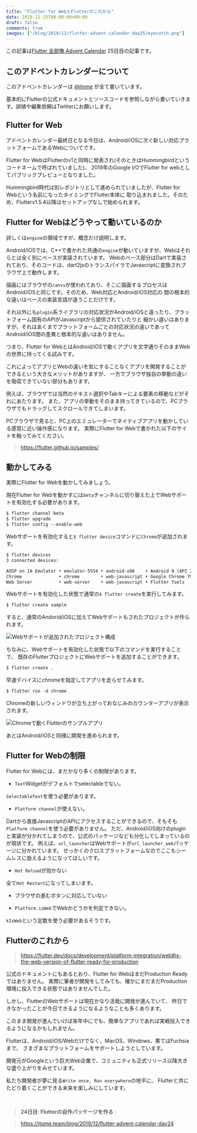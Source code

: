 ```yaml
---
title: "Flutter for WebとFlutterのこれから"
date: 2019-12-25T00:00:00+09:00
draft: false
comments: true
images: ["/blog/2019/12/flutter-advent-calendar-day25/eyecatch.png"]
---
```


この記事は[Flutter 全部俺 Advent Calendar](https://adventar.org/calendars/4140) 25日目の記事です。


## このアドベントカレンダーについて
このアドベントカレンダーは [@itome](https://twitter.com/itometeam) が全て書いています。

基本的にFlutterの公式ドキュメントとソースコードを参照しながら書いていきます。誤植や編集依頼はTwitterにお願いします。

## Flutter for Web
アドベントカレンダー最終日となる今日は、Android/iOSに次ぐ新しい対応プラットフォームであるWebについてです。

Flutter for WebはFlutterのv1と同時に発表され(そのときはHummingbirdというコードネームで呼ばれていました)、
2019年のGoogle I/OでFlutter for webとしてパブリックプレビューとなりました。

Hummingbird時代は別レポジトリとして進められていましたが、Flutter for Webという名前になったタイミングでFlutter本体に
取り込まれました。そのため、Flutterv1.5.4以降はセットアップなしで始められます。

## Flutter for Webはどうやって動いているのか
詳しくは`engine`の領域ですが、概念だけ説明します。

Android/iOSでは、C++で書かれた共通の`engine`が動いていますが、Webはそれらとは全く別にベースが実装されています。
Webのベース部分はDartで実装されており、そのコードは、dart2jsのトランスパイラでJavascriptに変換されブラウザ上で動作します。

描画にはブラウザの`canvs`が使われており、そこに描画するプロセスはAndroid/iOSと同じです。そのため、Web対応とAndroid/iOS対応の
間の根本的な違いはベースの実装言語が違うことだけです。

それ以外にも`plugin`系ライブラリの対応状況がAndroid/iOSと違ったり、プラットフォーム固有のAPIがJavascriptから提供されていたりと
細かい違いはありますが、それはあくまでプラットフォームごとの対応状況の違いであってAndroid/iOS間の差異と根本的な違いはありません。

つまり、Flutter for WebとはAndroid/iOSで動くアプリを文字通りそのままWebの世界に持ってくる試みです。

これによってアプリとWebの違いを気にすることなくアプリを開発することができるという大きなメリットがありますが、
一方でブラウザ独自の挙動の違いを吸収できていない部分もあります。

例えば、ブラウザでは当然のテキスト選択やTabキーによる要素の移動などがそれにあたります。
また、アプリの挙動をそのまま持ってきているので、PCブラウザでもドラッグしてスクロールできてしまいます。

PCブラウザで見ると、PC上のエミュレーターでネイティブアプリを動かしている感覚に近い操作感になります。
実際にFlutter for Webで書かれた以下のサイトを触ってみてください。

> https://flutter.github.io/samples/

## 動かしてみる
実際にFlutter for Webを動かしてみましょう。

現在Flutter for Webを動かすには`beta`チャンネルに切り替えた上でWebサポートを有効化する必要があります。

```txt
$ flutter channel beta
$ flutter upgrade
$ flutter config --enable-web
```

Webサポートを有効化すると`$ flutter device`コマンドに`Chrome`が追加されます。

```txt
$ flutter devices
3 connected devices:

AOSP on IA Emulator • emulator-5554 • android-x86    • Android 9 (API 28) (emulator)
Chrome              • chrome        • web-javascript • Google Chrome 79.0.3945.88
Web Server          • web-server    • web-javascript • Flutter Tools
```

Webサポートを有効化した状態で通常の`$ flutter create`を実行してみます。

```txt
$ flutter create sample
```

すると、通常のAndorid/iOSに加えてWebサポートもされたプロジェクトが作られます。

![Webサポートが追加されたプロジェクト構成](./project_structure.png)

ちなみに、Webサポートを有効化した状態で以下のコマンドを実行することで、
既存のFlutterプロジェクトにWebサポートを追加することができます。

```txt
$ flutter create .
```

早速デバイスにchromeを指定してアプリを走らせてみます。

```txt
$ flutter run -d chrome
```

Chromeの新しいウィンドウが立ち上がっておなじみのカウンターアプリが表示されます。

![Chromeで動くFlutterのサンプルアプリ](./flutter_running_on_chrome.png)

あとはAndroid/iOSと同様に開発を進められます。

## Flutter for Webの制限
Flutter for Webには、まだかなり多くの制限があります。

- `Text`Widgetがデフォルトでselectableでない。

`SelectableText`を使う必要があります。

- `Platform channel`が使えない。

Dartから直接JavascriptのAPIにアクセスすることができるので、そもそも`Platform channel`を使う必要がありません。
ただ、Android/iOS向けのpluginと実装が分かれてしまうので、公式のパッケージなども分化してしまっているのが現状です。
例えば、`url_launcher`はWebサポートが`url_launcher_web`パッケージに分かれています。
せっかくのクロスプラットフォームなのでここもシームレスに扱えるようになってほしいです。

- `Hot Reload`が効かない

全て`Hot Restart`になってしまいます。

- ブラウザの進むボタンに対応していない

- `Platform.isWeb`でWebかどうかを判定できない。

`kIsWeb`という定数を使う必要があるそうです。

## Flutterのこれから

> https://flutter.dev/docs/development/platform-integration/web#is-the-web-version-of-flutter-ready-for-production

公式のドキュメントにもあるとおり、Flutter for WebはまだProduction Readyではありません。
実際に筆者が開発をしてみても、確かにまだまだProduction環境に投入できる状態ではありませんでした。

しかし、FlutterのWebサポートは現在かなり活発に開発が進んでいて、
昨日できなかったことが今日できるようになるようなことも多くあります。

このまま開発が進んでいけば来年中にでも、簡単なアプリであれば実戦投入できるようになるかもしれません。

Flutterは、Android/iOS/Webだけでなく、MacOS、Windows、果てはFuchsiaまで、
さまざまなプラットフォームをサポートしようとしています。

開発元がGoogleという巨大Web企業で、コミュニティも正式リリース以降大きな盛り上がりをみせています。

私たち開発者が夢に見る`Write once, Run everywhere`の地平に、
Flutterと共にたどり着くことができる未来を楽しみにしています。

<br>

>
> **24日目: Flutterの自作パッケージを作る** :

> https://itome.team/blog/2019/12/flutter-advent-calendar-day24

